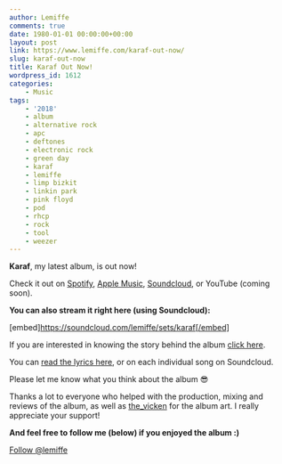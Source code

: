 ```yaml
---
author: Lemiffe
comments: true
date: 1980-01-01 00:00:00+00:00
layout: post
link: https://www.lemiffe.com/karaf-out-now/
slug: karaf-out-now
title: Karaf Out Now!
wordpress_id: 1612
categories:
    - Music
tags:
    - '2018'
    - album
    - alternative rock
    - apc
    - deftones
    - electronic rock
    - green day
    - karaf
    - lemiffe
    - limp bizkit
    - linkin park
    - pink floyd
    - pod
    - rhcp
    - rock
    - tool
    - weezer
---
```


**Karaf**, my latest album, is out now!

Check it out on [Spotify](https://spoti.fi/2FqfOKu), [Apple Music](https://apple.co/2RXGPGu), [Soundcloud](http://bit.ly/karafsc), or YouTube (coming soon).

**You can also stream it right here **(using Soundcloud)**:**

[embed]https://soundcloud.com/lemiffe/sets/karaf[/embed]

If you are interested in knowing the story behind the album [click here](https://www.lemiffe.com/karaf-the-making/).

You can [read the lyrics here](http://www.lemiffe.com/karaf-lyrics/), or on each individual song on Soundcloud.

Please let me know what you think about the album 😎

Thanks a lot to everyone who helped with the production, mixing and reviews of the album, as well as [the_vicken](https://www.facebook.com/thevicken/) for the album art. I really appreciate your support!

**And feel free to follow me (below) if you enjoyed the album :)**

[Follow @lemiffe](https://twitter.com/lemiffe?ref_src=twsrc%5Etfw)
